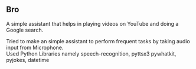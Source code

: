 ## Bro
A simple assistant that helps in playing videos on YouTube and doing a Google search.

Tried to make an simple assistant to perform frequent tasks by taking audio input from Microphone. <br/>
Used Python Libraries namely  speech-recognition, pyttsx3  pywhatkit, pyjokes, datetime
